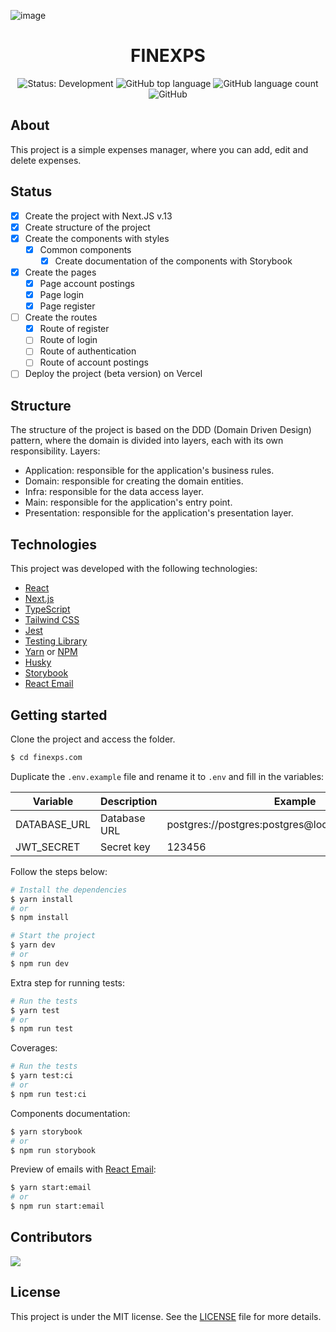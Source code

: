 ![image](https://user-images.githubusercontent.com/31235308/201514264-80aeaa07-515c-4549-9f50-abc6b309e945.png)

<h1 align="center">FINEXPS</h1>

<p align="center" margin-top="25px" >
  <img src="https://img.shields.io/badge/Status-Development-red" alt="Status: Development" />
  <img alt="GitHub top language" src="https://img.shields.io/github/languages/top/viniciusanchieta/expenses?color=blueviolet">

  <img alt="GitHub language count" src="https://img.shields.io/github/languages/count/viniciusanchieta/expenses?color=blueviolet">

  <img alt="GitHub" src="https://img.shields.io/github/license/viniciusanchieta/expenses?color=blueviolet">
</p>

## About

This project is a simple expenses manager, where you can add, edit and delete expenses.

## Status

- [x] Create the project with Next.JS v.13
- [x] Create structure of the project
- [x] Create the components with styles
  - [x] Common components
    - [x] Create documentation of the components with Storybook
- [x] Create the pages
  - [x] Page account postings
  - [x] Page login
  - [x] Page register
- [ ] Create the routes
  - [x] Route of register
  - [ ] Route of login
  - [ ] Route of authentication
  - [ ] Route of account postings
- [ ] Deploy the project (beta version) on Vercel

## Structure

The structure of the project is based on the DDD (Domain Driven Design) pattern, where the domain is divided into layers, each with its own responsibility.
Layers:

- Application: responsible for the application's business rules.
- Domain: responsible for creating the domain entities.
- Infra: responsible for the data access layer.
- Main: responsible for the application's entry point.
- Presentation: responsible for the application's presentation layer.

## Technologies

This project was developed with the following technologies:

- [React](https://reactjs.org)
- [Next.js](https://nextjs.org)
- [TypeScript](https://www.typescriptlang.org)
- [Tailwind CSS](https://tailwindcss.com)
- [Jest](https://jestjs.io)
- [Testing Library](https://testing-library.com)
- [Yarn](https://yarnpkg.com) or [NPM](https://www.npmjs.com)
- [Husky](https://typicode.github.io/husky/#/)
- [Storybook](https://storybook.js.org)
- [React Email](https://react.email/)

## Getting started

Clone the project and access the folder.

```bash
$ cd finexps.com
```

Duplicate the `.env.example` file and rename it to `.env` and fill in the variables:

<!-- create table with variables -->

| Variable     | Description  | Example                                             |
| ------------ | ------------ | --------------------------------------------------- |
| DATABASE_URL | Database URL | postgres://postgres:postgres@localhost:5432/finexps |
| JWT_SECRET   | Secret key   | 123456                                              |

Follow the steps below:

```bash
# Install the dependencies
$ yarn install
# or
$ npm install
```

```bash
# Start the project
$ yarn dev
# or
$ npm run dev
```

Extra step for running tests:

```bash
# Run the tests
$ yarn test
# or
$ npm run test
```

Coverages:

```bash
# Run the tests
$ yarn test:ci
# or
$ npm run test:ci
```

Components documentation:

```bash
$ yarn storybook
# or
$ npm run storybook
```

Preview of emails with [React Email](https://react.email/):

```bash
$ yarn start:email
# or
$ npm run start:email
```

## Contributors

[![](https://contrib.rocks/image?repo=viniciusanchieta/generate-component-and-style)](https://github.com/viniciusanchieta/generate-component-and-style/graphs/contributors)

## License

This project is under the MIT license. See the [LICENSE](LICENSE.md) file for more details.
